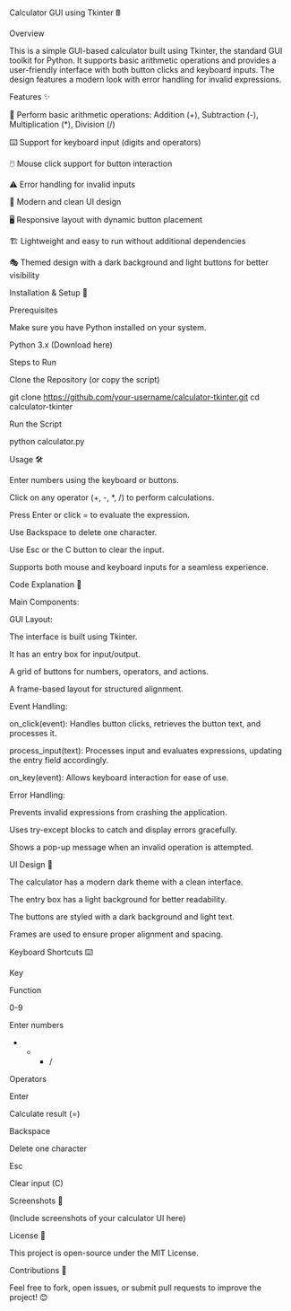 Calculator GUI using Tkinter 🖩

Overview

This is a simple GUI-based calculator built using Tkinter, the standard GUI toolkit for Python. It supports basic arithmetic operations and provides a user-friendly interface with both button clicks and keyboard inputs. The design features a modern look with error handling for invalid expressions.

Features ✨

🔢 Perform basic arithmetic operations: Addition (+), Subtraction (-), Multiplication (*), Division (/)

⌨️ Support for keyboard input (digits and operators)

🖱️ Mouse click support for button interaction

⚠️ Error handling for invalid inputs

🎨 Modern and clean UI design

🖥️ Responsive layout with dynamic button placement

🏗️ Lightweight and easy to run without additional dependencies

🎭 Themed design with a dark background and light buttons for better visibility

Installation & Setup 🚀

Prerequisites

Make sure you have Python installed on your system.

Python 3.x (Download here)

Steps to Run

Clone the Repository (or copy the script)

git clone https://github.com/your-username/calculator-tkinter.git
cd calculator-tkinter

Run the Script

python calculator.py

Usage 🛠️

Enter numbers using the keyboard or buttons.

Click on any operator (+, -, *, /) to perform calculations.

Press Enter or click = to evaluate the expression.

Use Backspace to delete one character.

Use Esc or the C button to clear the input.

Supports both mouse and keyboard inputs for a seamless experience.

Code Explanation 📝

Main Components:

GUI Layout:

The interface is built using Tkinter.

It has an entry box for input/output.

A grid of buttons for numbers, operators, and actions.

A frame-based layout for structured alignment.

Event Handling:

on_click(event): Handles button clicks, retrieves the button text, and processes it.

process_input(text): Processes input and evaluates expressions, updating the entry field accordingly.

on_key(event): Allows keyboard interaction for ease of use.

Error Handling:

Prevents invalid expressions from crashing the application.

Uses try-except blocks to catch and display errors gracefully.

Shows a pop-up message when an invalid operation is attempted.

UI Design 🎨

The calculator has a modern dark theme with a clean interface.

The entry box has a light background for better readability.

The buttons are styled with a dark background and light text.

Frames are used to ensure proper alignment and spacing.

Keyboard Shortcuts ⌨️

Key

Function

0-9

Enter numbers

+ - * /

Operators

Enter

Calculate result (=)

Backspace

Delete one character

Esc

Clear input (C)

Screenshots 📸

(Include screenshots of your calculator UI here)

License 📜

This project is open-source under the MIT License.

Contributions 🤝

Feel free to fork, open issues, or submit pull requests to improve the project! 😊
